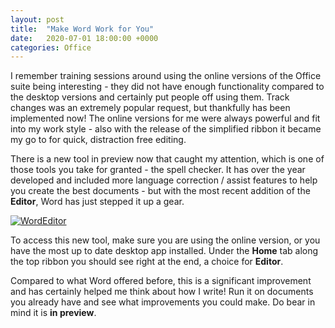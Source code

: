 ```yaml
---
layout: post
title:  "Make Word Work for You"
date:   2020-07-01 18:00:00 +0000
categories: Office
---
```

I remember training sessions around using the online versions of the Office suite being interesting - they did not have enough functionality compared to the desktop versions and certainly put people off using them. Track changes was an extremely popular request, but thankfully has been implemented now! The online versions for me were always powerful and fit into my work style - also with the release of the simplified ribbon it became my go to for quick, distraction free editing. 

There is a new tool in preview now that caught my attention, which is one of those tools you take for granted - the spell checker. It has over the year developed and included more language correction / assist features to help you create the best documents - but with the most recent addition of the **Editor**, Word has just stepped it up a gear. 

[![WordEditor](https://harrytraynor.io/assets/word-editor.jpg)](/assets/word-editor.jpg) 

To access this new tool, make sure you are using the online version, or you have the most up to date desktop app installed. Under the **Home** tab along the top ribbon you should see right at the end, a choice for **Editor**.  

Compared to what Word offered before, this is a significant improvement and has certainly helped me think about how I write! Run it on documents you already have and see what improvements you could make. Do bear in mind it is **in preview**.
